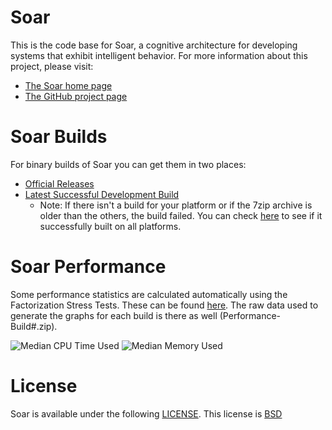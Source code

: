 # Soar

This is the code base for Soar, a cognitive architecture for developing systems that exhibit intelligent behavior. For more information about this project, please visit:

* [The Soar home page](http://soar.eecs.umich.edu/)
* [The GitHub project page](https://github.com/SoarGroup/Soar)

# Soar Builds

For binary builds of Soar you can get them in two places:

* [Official Releases](http://soar.eecs.umich.edu/articles/downloads/soar-suite)
* [Latest Successful Development Build](http://soar-jenkins.eecs.umich.edu/Nightlies/)
  * Note: If there isn't a build for your platform or if the 7zip archive is older than the others, the build failed.  You can check [here](https://github.com/SoarGroup/Soar/branches) to see if it successfully built on all platforms.

# Soar Performance

Some performance statistics are calculated automatically using the Factorization Stress Tests.  These can be found [here](http://soar-jenkins.eecs.umich.edu/Performance/).  The raw data used to generate the graphs for each build is there as well (Performance-Build#.zip).

![Median CPU Time Used](http://soar-jenkins.eecs.umich.edu/Performance/TimeUsage.png "Median CPU Time Used")
![Median Memory Used](http://soar-jenkins.eecs.umich.edu/Performance/MemoryUsage.png "Median Memory Used")

# License

Soar is available under the following [LICENSE](https://github.com/SoarGroup/Soar/blob/development/LICENSE.md).  This license is [BSD](http://opensource.org/licenses/BSD-2-Clause)
